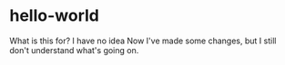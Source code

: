 # hello-world
What is this for? I have no idea
Now I've made some changes, but I still don't understand what's going on.
